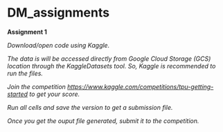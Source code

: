 # DM_assignments

**Assignment 1**

*Download/open code using Kaggle.*

*The data is will be accessed directly from Google Cloud Storage (GCS) location through the KaggleDatasets tool. So, Kaggle is recommended to run the files.*

*Join the competition https://www.kaggle.com/competitions/tpu-getting-started to get your score.*

*Run all cells and save the version to get a submission file.*

*Once you get the ouput file generated, submit it to the competition.*
